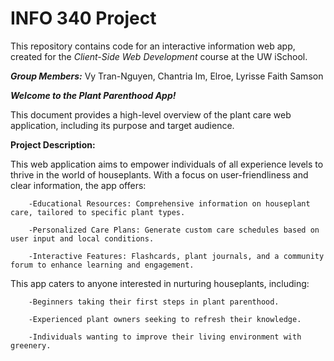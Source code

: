 # INFO 340 Project

This repository contains code for an interactive information web app, created for the _Client-Side Web Development_ course at the UW iSchool.

***Group Members:*** Vy Tran-Nguyen, Chantria Im, Elroe, Lyrisse Faith Samson

***Welcome to the Plant Parenthood App!***

This document provides a high-level overview of the plant care web application, including its purpose and target audience.

**Project Description:**

This web application aims to empower individuals of all experience levels to thrive in the world of houseplants.  With a focus on user-friendliness and clear information, the app offers:

        -Educational Resources: Comprehensive information on houseplant care, tailored to specific plant types.
        
        -Personalized Care Plans: Generate custom care schedules based on user input and local conditions.
        
        -Interactive Features: Flashcards, plant journals, and a community forum to enhance learning and engagement.

This app caters to anyone interested in nurturing houseplants, including:

        -Beginners taking their first steps in plant parenthood.
        
        -Experienced plant owners seeking to refresh their knowledge.
        
        -Individuals wanting to improve their living environment with greenery.
